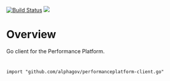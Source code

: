 [![Build Status](https://travis-ci.org/alphagov/performanceplatform-client.go.svg)](https://travis-ci.org/alphagov/performanceplatform-client.go) [![](http://gocover.io/_badge/github.com/alphagov/performanceplatform-client.go)](http://gocover.io/github.com/alphagov/performanceplatform-client.go)

# Overview

Go client for the Performance Platform.

# 

```
import "github.com/alphagov/performanceplatform-client.go"
```
